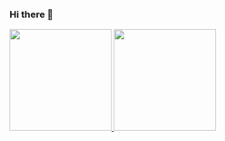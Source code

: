 ### Hi there 👋

<div>
  <a href="https://github.com/Peng1104">
  <img height="180em" src="https://github-readme-stats.vercel.app/api?username=Peng1104&show_icons=true&theme=github_dark&include_all_commits=true&count_private=true&custom_title=Peng1104' GitHub Stats"/>
  <img height="180em" src="https://github-readme-stats.vercel.app/api/top-langs/?username=Peng1104&layout=compact&theme=github_dark"/>
</div>

<!--
**Peng1104/Peng1104** is a ✨ _special_ ✨ repository because its `README.md` (this file) appears on your GitHub profile.

Here are some ideas to get you started:

- 🔭 I’m currently working on ...
- 🌱 I’m currently learning ...
- 👯 I’m looking to collaborate on ...
- 🤔 I’m looking for help with ...
- 💬 Ask me about ...
- 📫 How to reach me: ...
- 😄 Pronouns: ...
- ⚡ Fun fact: ...
-->
